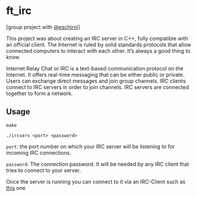 # ft_irc
[group project with [@eschirni](https://github.com/eschirni)]

This project was about creating an IRC server in C++, fully compatible with an official client.
The Internet is ruled by solid standards protocols that allow connected computers to interact
with each other. It’s always a good thing to know.

Internet Relay Chat or IRC is a text-based communication protocol on the Internet.
It offers real-time messaging that can be either public or private. Users can exchange
direct messages and join group channels.
IRC clients connect to IRC servers in order to join channels. IRC servers are connected
together to form a network.

## Usage
``make``

``./ircserv <port> <password>``

``port``: the port number on which your IRC server will be listening to for incoming
IRC connections.

``password``: The connection password. It will be needed by any IRC client that tries
to connect to your server.

Once the server is running you can connect to it via an IRC-Client such as [this](https://weechat.org/) one
